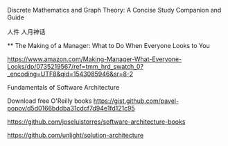 Discrete Mathematics and Graph Theory: A Concise Study Companion and Guide

人件
人月神话


**
The Making of a Manager: What to Do When Everyone Looks to You

https://www.amazon.com/Making-Manager-What-Everyone-Looks/dp/0735219567/ref=tmm_hrd_swatch_0?_encoding=UTF8&qid=1543085946&sr=8-2


Fundamentals of Software Architecture

Download free O'Reilly books
https://gist.github.com/pavel-popov/d5d0166bddba31cdcf7d94e1fd121c95

https://github.com/joseluistorres/software-architecture-books

https://github.com/unlight/solution-architecture
